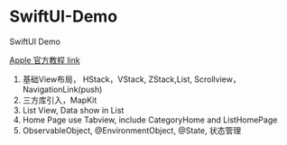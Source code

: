 # SwiftUI-Demo

SwiftUI Demo

 [Apple 官方教程 link](https://developer.apple.com/tutorials/swiftui/creating-and-combining-views)
 
 1. 基础View布局， HStack，VStack, ZStack,List, Scrollview，NavigationLink(push)
 2. 三方库引入，MapKit
 3. List View, Data show in List
 4. Home Page use Tabview, include CategoryHome and ListHomePage
 5. ObservableObject, @EnvironmentObject, @State, 状态管理
 
